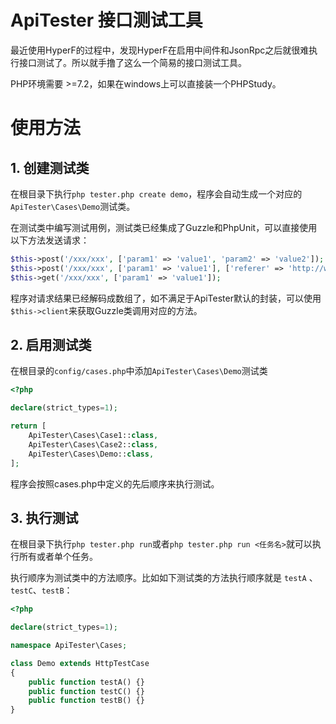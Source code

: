 # ApiTester 接口测试工具

最近使用HyperF的过程中，发现HyperF在启用中间件和JsonRpc之后就很难执行接口测试了。所以就手撸了这么一个简易的接口测试工具。

PHP环境需要 >=7.2，如果在windows上可以直接装一个PHPStudy。

# 使用方法

## 1. 创建测试类

在根目录下执行```php tester.php create demo```，程序会自动生成一个对应的```ApiTester\Cases\Demo```测试类。

在测试类中编写测试用例，测试类已经集成了Guzzle和PhpUnit，可以直接使用以下方法发送请求：

```php
$this->post('/xxx/xxx', ['param1' => 'value1', 'param2' => 'value2']);
$this->post('/xxx/xxx', ['param1' => 'value1'], ['referer' => 'http://www.baidu.com']);
$this->get('/xxx/xxx', ['param1' => 'value1']);
```

程序对请求结果已经解码成数组了，如不满足于ApiTester默认的封装，可以使用```$this->client```来获取Guzzle类调用对应的方法。

## 2. 启用测试类

在根目录的```config/cases.php```中添加```ApiTester\Cases\Demo```测试类

```php
<?php

declare(strict_types=1);

return [
    ApiTester\Cases\Case1::class,
    ApiTester\Cases\Case2::class,
    ApiTester\Cases\Demo::class,
];
```

程序会按照cases.php中定义的先后顺序来执行测试。

## 3. 执行测试

在根目录下执行```php tester.php run```或者```php tester.php run <任务名>```就可以执行所有或者单个任务。

执行顺序为测试类中的方法顺序。比如如下测试类的方法执行顺序就是 ```testA``` 、```testC```、```testB```：

```php
<?php

declare(strict_types=1);

namespace ApiTester\Cases;

class Demo extends HttpTestCase
{
    public function testA() {}
    public function testC() {}
    public function testB() {}
}
```